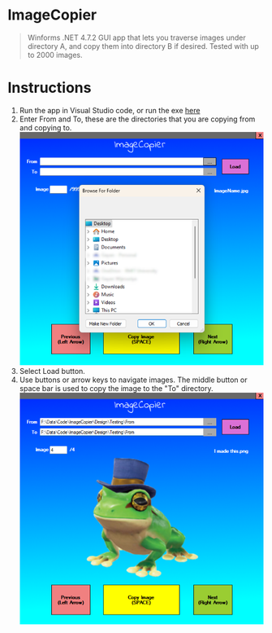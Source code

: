 # ImageCopier

> Winforms .NET 4.7.2 GUI app that lets you traverse images under directory A, and copy them into directory B if desired. Tested with up to 2000 images.

# Instructions
1. Run the app in Visual Studio code, or run the exe [here](./bin/Debug)
2. Enter From and To, these are the directories that you are copying from and copying to.
 ![Entering directories](./images/Step1.png)
3. Select Load button.
4. Use buttons or arrow keys to navigate images. The middle button or space bar is used to copy the image to the "To" directory. ![LoadedImages](./images/Step2.png)

